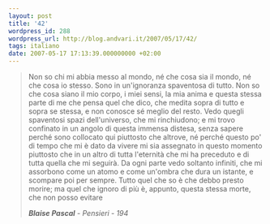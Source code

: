 ```yaml
---
layout: post
title: '42'
wordpress_id: 288
wordpress_url: http://blog.andvari.it/2007/05/17/42/
tags: italiano
date: 2007-05-17 17:13:39.000000000 +02:00
---
```

<blockquote><p>Non so chi mi abbia messo al mondo, né che cosa sia il mondo, né che cosa io stesso. Sono in un'ignoranza spaventosa di tutto. Non so che cosa siano il mio corpo, i miei sensi, la mia anima e questa stessa parte di me che pensa quel che dico, che medita sopra di tutto e sopra se stessa, e non conosce sé meglio del resto. Vedo quegli spaventosi spazi dell'universo, che mi rinchiudono; e mi trovo confinato in un angolo di questa immensa distesa, senza sapere perché sono collocato qui piuttosto che altrove, né perché questo po' di tempo che mi è dato da vivere mi sia assegnato in questo momento piuttosto che in un altro di tutta l'eternità che mi ha preceduto e di tutta quella che mi seguirà. Da ogni parte vedo soltanto infiniti, che mi assorbono come un atomo e come un'ombra che dura un istante, e scompare poi per sempre. Tutto quel che so è che debbo presto morire; ma quel che ignoro di più è, appunto, questa stessa morte, che non posso evitare</p>
<p><strong><em> Blaise Pascal</em></strong><em> - Pensieri - 194</em></p></blockquote>
